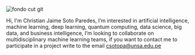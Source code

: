 ![fondo cut git](https://user-images.githubusercontent.com/77866708/138515217-2c9f4d7a-008c-4a3f-ae11-c6a898d67875.jpg)

Hi, I'm Christian Jaime Soto Paredes, I’m interested in artificial intelligence, machine learning, deep learning, quantum computing,
data science, big data, and business intelligence, I’m looking to collaborate on multidisciplinary machine learning teams, 
if you want to contact me to participate in a project write to the email  csotopa@unsa.edu.pe

<!---
cjsotopa/cjsotopa is a ✨ special ✨ repository because its `README.md` (this file) appears on your GitHub profile.
You can click the Preview link to take a look at your changes.
--->
